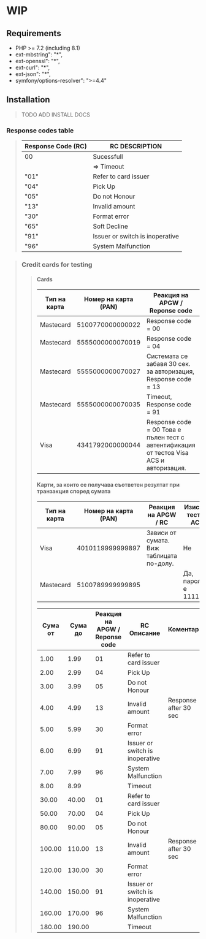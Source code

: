 # WIP   
## Requirements

- PHP >= 7.2 (including 8.1)
- ext-mbstring": "*",
- ext-openssl": "*",
- ext-curl": "*",
- ext-json": "*",
- symfony/options-resolver": ">=4.4"

## Installation
> TODO ADD INSTALL DOCS


### Response codes table
>
> |Response Code (RC)|RC DESCRIPTION |    
> |------------------|---------------|   
> |00                | Sucessfull    |
> |                  | => Timeout |
> |"01"              | Refer to card issuer |
> |"04"              | Pick Up |
> |"05"              | Do not Honour |
> |"13"              | Invalid amount |
> |"30"              | Format error |
> |"65"              | Soft Decline |
> |"91"              | Issuer or switch is inoperative |
> |"96"              | System Malfunction |   

> ### Credit cards for testing
> 
>>#### Cards
>>
>>| Тип на карта | Номер на карта (PAN) | Реакция на APGW / Reponse code                                                          | Response Code Описание          | Изисква тестов ACS    |
>>|--------------|----------------------|-----------------------------------------------------------------------------------------|---------------------------------|-----------------------|
>>| Mastecard    | 5100770000000022     | Response code = 00                                                                      | Successfully completed          | Не                    |
>>| Mastecard    | 5555000000070019     | Response code = 04                                                                      | Pick Up                         | Не                    |
>>| Mastecard    | 5555000000070027     | Системата се забавя 30 сек. за авторизация, Response code = 13                          | Invalid amount                  | Не                    |
>>| Mastecard    | 5555000000070035     | Timeout, Response code = 91                                                             | Issuer or switch is inoperative | Не                    |
>>| Visa         | 4341792000000044     | Response code = 00 Това е пълен тест с автентификация от тестов Visa ACS и авторизация. | Successfully Completed          | Да, паролата е 111111 |
>>
>> #### Карти, за които се получава съответен резултат при транзакция според сумата
>> 
>> | Тип на карта | Номер на карта (PAN) | Реакция на APGW / RC                     | Изисква тестов ACS    |   |
>> |--------------|----------------------|------------------------------------------|-----------------------|---|
>> | Visa         | 4010119999999897     | Зависи от сумата. Виж таблицата по-долу. | Не                    |   |
>> | Mastecard    | 5100789999999895     |                                          | Да, паролата е 111111 |   |
>> 
>> | Сума от | Сума до | Реакция на APGW / Reponse code | RC Описание                     | Коментар              |
>> |---------|---------|--------------------------------|---------------------------------|-----------------------|
>> |    1.00 |    1.99 |                             01 | Refer to card issuer            |                       |
>> |    2.00 |    2.99 |                             04 | Pick Up                         |                       |
>> |    3.00 |    3.99 |                             05 | Do not Honour                   |                       |
>> |    4.00 |    4.99 |                             13 | Invalid amount                  | Response after 30 sec |
>> |    5.00 |    5.99 |                             30 | Format error                    |                       |
>> |    6.00 |    6.99 |                             91 | Issuer or switch is inoperative |                       |
>> |    7.00 |    7.99 |                             96 | System Malfunction              |                       |
>> |    8.00 |    8.99 |                                | Timeout                         |                       |
>> |   30.00 |   40.00 |                             01 | Refer to card issuer            |                       |
>> |   50.00 |   70.00 |                             04 | Pick Up                         |                       |
>> |   80.00 |   90.00 |                             05 | Do not Honour                   |                       |
>> |  100.00 |  110.00 |                             13 | Invalid amount                  | Response after 30 sec |
>> |  120.00 |  130.00 |                             30 | Format error                    |                       |
>> |  140.00 |  150.00 |                             91 | Issuer or switch is inoperative |                       |
>> |  160.00 |  170.00 |                             96 | System Malfunction              |                       |
>> |  180.00 |  190.00 |                                | Timeout                         |                       |
